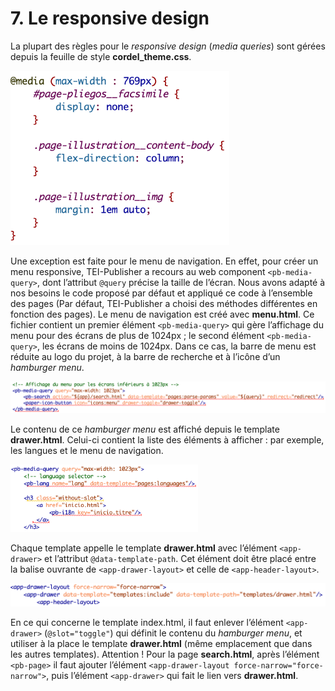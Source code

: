 # 7. Le responsive design

La plupart des règles pour le *responsive design* (*media queries*) sont gérées depuis la feuille de style **cordel_theme.css**.

<img src="images/07-Responsive-Css.png" width="350" alt="Exemples de media queries pour gérer l’affichage des facsimiles et des gravures sur les notices de documents pour des écrans de moins de 769px"/>

Une exception est faite pour le menu de navigation. En effet, pour créer un menu responsive, TEI-Publisher a recours au web component `<pb-media-query>`, dont l’attribut `@query` précise la taille de l’écran. Nous avons adapté à nos besoins le code proposé par défaut et appliqué ce code à l’ensemble des pages (Par défaut, TEI-Publisher a choisi des méthodes différentes en fonction des pages).
Le menu de navigation est créé avec **menu.html**. Ce fichier contient un premier élément `<pb-media-query>` qui gère l’affichage du menu pour des écrans de plus de 1024px ; le second élément `<pb-media-query>`, les écrans de moins de 1024px. Dans ce cas, la barre de menu est réduite au logo du projet, à la barre de recherche et à l’icône d’un *hamburger menu*.

<img src="images/07-Responsive-Menu.png" width="600" alt="Affichage du menu pour les écrans de moins de 1024px"/>

Le contenu de ce *hamburger menu* est affiché depuis le template **drawer.html**. Celui-ci contient la liste des éléments à afficher : par exemple, les langues et le menu de navigation.

<img src="images/07-Responsive-Drawer.png" width="300" alt="Extrait du fichier drawer.html permettant d’afficher le contenu du hamburger menu (ici le sélecteur de langues et l’onglet Accueil)"/>

Chaque template appelle le template **drawer.html** avec l’élément `<app-drawer>` et l’attribut `@data-template-path`. Cet élément doit être placé entre la balise ouvrante de `<app-drawer-layout>` et celle de `<app-header-layout>`.

<img src="images/07-Responsive-Pages.png" width="600" alt="Insertion du hamburger menu dans le template d’une page HTML"/>

En ce qui concerne le template index.html, il faut enlever l’élément `<app-drawer>` (`@slot="toggle"`) qui définit le contenu du *hamburger menu*, et utiliser à la place le template **drawer.html** (même emplacement que dans les autres templates).
Attention ! Pour la page **search.html**, après l’élément `<pb-page>` il faut ajouter l’élément `<app-drawer-layout force-narrow="force-narrow">`, puis l’élément `<app-drawer>` qui fait le lien vers **drawer.html**.